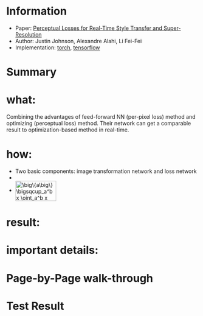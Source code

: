 # Information 
* Paper: [Perceptual Losses for Real-Time Style Transfer and Super-Resolution](https://arxiv.org/pdf/1603.08155v1.pdf)
* Author: Justin Johnson, Alexandre Alahi, Li Fei-Fei
* Implementation: [torch](https://github.com/jcjohnson/fast-neural-style), [tensorflow](https://github.com/lengstrom/fast-style-transfer)

# Summary 
# what: #
Combining the advantages of feed-forward NN (per-pixel loss) method and optimizing (perceptual loss) method. Their network can get a comparable result to optimization-based method in real-time.
# how: #
* Two basic components: image transformation network and loss network 
* [](http://bit.ly/2hFOjPo)
* <img src="http://bit.ly/2hFOjPo" align="center" border="0" alt=" \big\{a\big\}  \bigsqcup_a^b x  \oint_a^b x " width="107" height="53" />

# result: # 
# important details: # 

# Page-by-Page walk-through 

# Test Result


